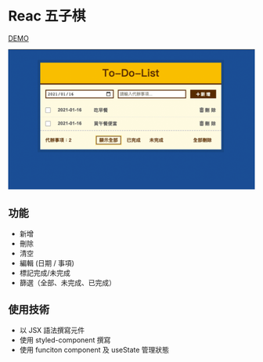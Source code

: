 # Reac 五子棋
[DEMO](https://sage90180.github.io/react-gomoku/)

<img src="todolist.gif" width="600px" /> 

## 功能
* 新增
* 刪除
* 清空
* 編輯 (日期 / 事項)
* 標記完成/未完成
* 篩選（全部、未完成、已完成）

## 使用技術
* 以 JSX 語法撰寫元件
* 使用 styled-component 撰寫
* 使用 funciton component 及 useState 管理狀態